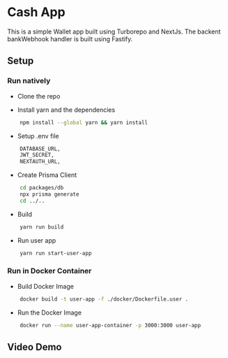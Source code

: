 # Cash App

This is a simple Wallet app built using Turborepo and NextJs. The backent bankWebhook handler is built using Fastify. 

## Setup

### Run natively
- Clone the repo

- Install yarn and the dependencies
```bash
    npm install --global yarn && yarn install
```
- Setup .env file
```bash
    DATABASE_URL,
    JWT_SECRET,
    NEXTAUTH_URL,
```
- Create Prisma Client
```bash
    cd packages/db
    npx prisma generate
    cd ../..
```
- Build
```bash
    yarn run build
```
- Run user app
```bash
    yarn run start-user-app
```

### Run in Docker Container
- Build Docker Image
```bash
    docker build -t user-app -f ./docker/Dockerfile.user .
```
- Run the Docker Image
```bash
    docker run --name user-app-container -p 3000:3000 user-app
```

## Video Demo

